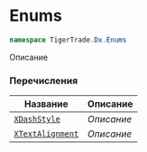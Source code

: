 
# Enums
```csharp    
namespace TigerTrade.Dx.Enums
```
Описание


### Перечисления
| Название | Описание |
| --- | --- |
| [`XDashStyle`](./Enums/XDashStyle.cs.md) | *Описание* |
| [`XTextAlignment`](./Enums/XTextAlignment.cs.md) | *Описание* |

